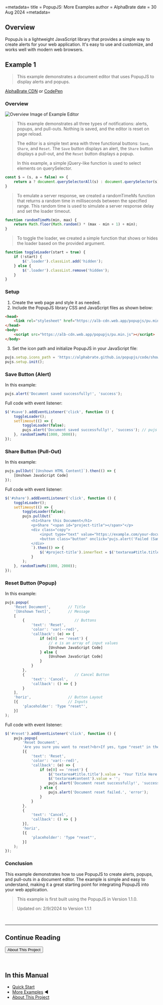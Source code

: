 =metadata=
title = PopupJS: More Examples
author = AlphaBrate
date = 30 Aug 2024
=metadata=

## Overview
PopupJs is a lightweight JavaScript library that provides a simple way to create alerts for your web application. It's easy to use and customize, and works well with modern web browsers.

## Example 1

> This example demonstrates a document editor that uses PopupJS to display alerts and popups.

<a target="_blank" href="https://alb-cdn.web.app/popupjs/examples/document-editor/">AlphaBrate CDN</a>
or
<a target="_blank" href="https://codepen.io/AlphaBrate/pen/bGPxMMx">CodePen</a>

### Overview

![Overview Image of Example Editor](assets/editor-overview.png?border-radius=11px&center=true)

> This example demonstrates all three types of notifications: alerts, popups, and pull-outs. Nothing is saved, and the editor is reset on page reload.
> 
> The editor is a simple text area with three functional buttons: `Save`, `Share`, and `Reset`. The `Save` button displays an alert, the `Share` button displays a pull-out, and the `Reset` button displays a popup.
>
> In this example, a simple jQuery-like function is used to select elements on querySelector.

```javascript
const $ = (s, a = false) => {
    return a ? document.querySelectorAll(s) : document.querySelector(s);
}
```

> To emulate a server response, we created a randomTimeMs function that returns a random time in milliseconds between the specified range. This random time is used to simulate a server response delay and set the loader timeout.

```javascript
function randomTimeMs(min, max) {
    return Math.floor(Math.random() * (max - min + 1) + min);
}
```

> To toggle the loader, we created a simple function that shows or hides the loader based on the provided argument.

```javascript
function toggleLoader(start = true) {
    if (!start) {
        $('.loader').classList.add('hidden');
    } else {
        $('.loader').classList.remove('hidden');
    }
}
```

### Setup

1. Create the web page and style it as needed.
2. Include the PopupJS library CSS and JavaScript files as shown below:

```html
<head>
    <link rel="stylesheet" href="https://alb-cdn.web.app/popupjs/pu.min.css">
</head>
<body>
    <script src="https://alb-cdn.web.app/popupjs/pu.min.js"></script>
</body>
```

3. Set the icon path and initialize PopupJS in your JavaScript file:

```javascript
pujs.setup.icons_path = 'https://alphabrate.github.io/popupjs/code/showcase/icons/';
pujs.setup.init();
```

### Save Button (Alert)

In this example:

```javascript
pujs.alert('Document saved successfully!', 'success');
```

Full code with event listener:

```javascript
$('#save').addEventListener('click', function () {
    toggleLoader();
    setTimeout(() => {
        toggleLoader(false);
        pujs.alert('Document saved successfully!', 'success'); // pujs
    }, randomTimeMs(1000, 3000));
});
```

### Share Button (Pull-Out)

In this example:

```javascript
pujs.pullOut(`[Unshown HTML Content]`).then(() => {
    [Unshown JavaScript Code]
});
```

Full code with event listener:

```javascript
$('#share').addEventListener('click', function () {
    toggleLoader();
    setTimeout(() => {
        toggleLoader(false);
        pujs.pullOut(`
            <h1>Share this Document</h1>
            <p>Share "<span id="project-title"></span>"</p>
            <div class="copy">
                <input type="text" value="https://example.com/your-document" readonly>
                <button class="button" onclick="pujs.alert('Failed (Sample)')">Copy</button>
            </div>
            `).then(() => {
                $('#project-title').innerText = $('textarea#title.title').value;
            }
        );
    }, randomTimeMs(1000, 2000));
});
```

### Reset Button (Popup)

In this example:

```javascript
pujs.popup(
    'Reset Document',        // Title
    '[Unshown Text]',        // Message
    [
        {                       // Buttons
            'text': 'Reset',
            'color': 'var(--red)',
            'callback': (e) => {
                if (e[0] == 'reset') {
                    // e is an array of input values
                    [Unshown JavaScript Code]
                } else {
                    [Unshown JavaScript Code]
                }
            }
        },
        {                       // Cancel Button
            'text': 'Cancel',
            'callback': () => { }
        }
    ],
    'horiz',                 // Button Layout
    [{                       // Inputs
        'placeholder': 'Type "reset"',
    }]
);
```

Full code with event listener:

```javascript
$('#reset').addEventListener('click', function () {
    pujs.popup(
        'Reset Document',
        'Are you sure you want to reset?<br>If yes, type "reset" in the input field below and click "Reset".',
        [{
            'text': 'Reset',
            'color': 'var(--red)',
            'callback': (e) => {
                if (e[0] == 'reset') {
                    $('textarea#title.title').value = 'Your Title Here';
                    $('textarea#content').value = '';
                    pujs.alert('Document reset successfully!', 'success');
                } else {
                    pujs.alert('Document reset failed.', 'error');
                }
            }
        },
        {
            'text': 'Cancel',
            'callback': () => { }
        }],
        'horiz',
        [{
            'placeholder': 'Type "reset"',
        }]
    );
});
```

### Conclusion

This example demonstrates how to use PopupJS to create alerts, popups, and pull-outs in a document editor. The example is simple and easy to understand, making it a great starting point for integrating PopupJS into your web application.

> This example is first built using the PopupJS in Version 1.1.0.
>
> Updated on: 2/9/2024 to Version 1.1.1


<br>
<hr>

<h2 class="center">Continue Reading</h2>

<a href="?article=project" class="center no-margin"><button>About This Project</button></a>

<br>

<div class="space-break dots" data-height="4"></div>

## In this Manual

- [Quick Start](?article=index)
- [More Examples](?article=more-examples) ◀
- [About This Project](?article=project)